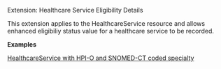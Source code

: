 Extension: Healthcare Service Eligibility Details

This extension applies to the HealthcareService resource and allows enhanced eligibiliy status value for a healthcare service to be recorded.

**Examples**

[HealthcareService with HPI-O and SNOMED-CT coded specialty](HealthcareService-example0.html)

